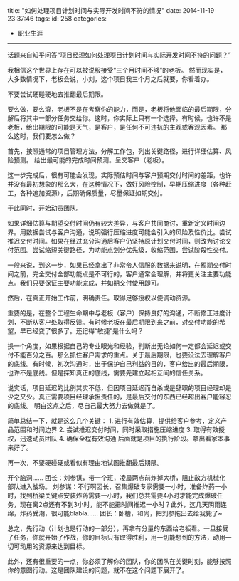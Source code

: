 title: "如何处理项目计划时间与实际开发时间不符的情况"
date: 2014-11-19 23:37:46
tags:
id: 258
categories:
  - 职业生涯
---

话题来自知乎问答“[项目经理如何处理项目计划时间与实际开发时间不符的问题？](http://www.zhihu.com/question/23940150/answer/26149761)”

我相信这个世界上存在可以被说服接受“三个月时间不够”的老板。
然而现实是，大多数情况下，老板会说，小刘，这个项目我三个月之后就要，你看着办。

不要尝试硬碰硬地去推翻最后期限。

要么做，要么滚，老板不是在考察你的能力，而是，老板将他面临的最后期限，分解后将其中一部分任务交给你。这时，你实际上只有一个选择。有时候，也许不是老板，给出期限的可能是天气，是客户，是任何不可违抗的主观或客观因素。
那么这时，我们要怎么做？

首先，按照通常的项目管理方法，分解工作包，列出关键路径，进行详细估算、风险预测。
给出最可能的完成时间预测。呈交客户（老板）。

这一步完成后，很有可能会发现，实际预估时间与客户预期交付时间的差距，也许并没有最初想象的那么大，在这种情况下，做好风险控制，早期压缩进度（各种赶工，各种追加资源），后期确保质量，尽量保证如期交付。

于此同时，开始动员团队。

如果详细估算与期望交付时间仍有较大差异，与客户共同商讨，重新定义时间边界。用数据尝试与客户沟通，说明强行压缩进度可能会引入的风险及性价比。尝试推迟交付时间。如果在经过充分沟通后客户仍坚持原计划交付时间，则改为讨论交付范围。尝试缩短关键路径，为功能点划分优先级，收缩范围，尝试阶段性交付。

一般来说，到这一步，如果已经拿出了非常令人信服的数据来说明，在预期交付时间之前，完全交付全部功能点是不可行的，客户通常会理解，并将更关注主要功能点。我们只要保证主要功能完成，并如期交付使用即可。

然后，在真正开始工作前，明确责任。取得足够授权以便调动资源。

重要的是，在整个工程生命期中与老板（客户）保持良好的沟通，不断修正进度计划，不断从客户处取得反馈。有时候老板在最后期限到来之前，对交付功能的希望，早已经变了很多了。还记得“敏捷”是什么吗？

换一个角度，如果根据自己的专业眼光和经验，判断出无论如何一定都会延迟或交付不能百分之百。那么抓住客户需求的重点。关于最后期限，也要设法去理解客户的底线。有时候，初次沟通时，出于保护自己利益的目的，客户给出的最后期限，也许不是底线。但是探知真正的底线，需要先建立起相互间的信任关系。

说实话，项目延迟的比例其实不低，但因项目延迟而自杀或是辞职的项目经理却是少之又少。真正需要项目经理承担责任的，是最后交付的东西已经超出客户能容忍的底线。
明白这点之后，尽自己最大努力去做就是了。

简单总结一下，就是这么几个关键：
1\. 进行有效估算，提供给客户参考，定义产品范围和时间边界
2\. 尝试推迟交付时间，同时采取措施压缩进度
3\. 取得有效授权，迅速动员团队
4\. 确保全程有效沟通
后面就是项目的执行阶段。拿出看家本事来好了。

再一次，不要硬碰硬或看似有理由地试图推翻最后期限。

开个脑洞……
团长：刘参谋，带一个班，凌晨两点前炸掉大桥，阻止敌方机械化部队进入战场。
刘参谋：不行啊团长，召集爆破专家需要一小时，准备炸药一小时，找到桥梁关键点安装炸药需要一小时，我们总共需要4小时才能完成爆破任务，现在离2点还有不到3小时，能不能把时间推迟一小时？此外，这几天阴雨连绵，炸药受潮，很可能blabla……
团长：卧槽，和尚，把刘参拖出去给我毙了~

总之，先行动（计划也是行动的一部分），再拿有分量的东西给老板看。一旦接受了任务，你就开始了作战，你的目标只有取得胜利，用一切能想到的方法，动用一切可动用的资源来达到目标。

此外，还有很重要的一点，你必须了解你的团队，你的团队在关键时刻，能够按照你的意图行动。这是团队建设的问题，就不在这个问题下展开了。